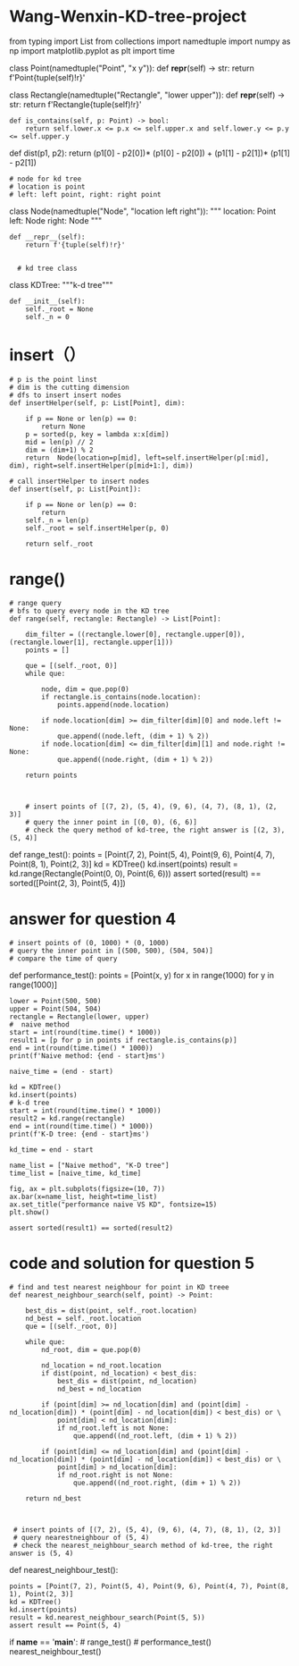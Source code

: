 # Wang-Wenxin-KD-tree-project
from typing import List
from collections import namedtuple
import numpy as np
import matplotlib.pyplot as plt
import time


class Point(namedtuple("Point", "x y")):
    def __repr__(self) -> str:
        return f'Point{tuple(self)!r}'


class Rectangle(namedtuple("Rectangle", "lower upper")):
    def __repr__(self) -> str:
        return f'Rectangle{tuple(self)!r}'

    def is_contains(self, p: Point) -> bool:
        return self.lower.x <= p.x <= self.upper.x and self.lower.y <= p.y <= self.upper.y

def dist(p1, p2):
    return (p1[0] - p2[0])* (p1[0] - p2[0]) + (p1[1] - p2[1])* (p1[1] - p2[1])

    # node for kd tree
    # location is point
    # left: left point, right: right point
class Node(namedtuple("Node", "location left right")):
    """
    location: Point
    left: Node
    right: Node
    """

    def __repr__(self):
        return f'{tuple(self)!r}'


      # kd tree class
class KDTree:
    """k-d tree"""

    def __init__(self):
        self._root = None
        self._n = 0

    
    
    
  
   # insert（）
    # p is the point linst
    # dim is the cutting dimension
    # dfs to insert insert nodes
    def insertHelper(self, p: List[Point], dim):

        if p == None or len(p) == 0:
            return None
        p = sorted(p, key = lambda x:x[dim])
        mid = len(p) // 2
        dim = (dim+1) % 2
        return  Node(location=p[mid], left=self.insertHelper(p[:mid], dim), right=self.insertHelper(p[mid+1:], dim))
    
    # call insertHelper to insert nodes
    def insert(self, p: List[Point]):
        
        if p == None or len(p) == 0:
            return
        self._n = len(p)
        self._root = self.insertHelper(p, 0)

        return self._root

    
    
    
    
   # range()
    # range query
    # bfs to query every node in the KD tree
    def range(self, rectangle: Rectangle) -> List[Point]:
        
        dim_filter = ((rectangle.lower[0], rectangle.upper[0]), (rectangle.lower[1], rectangle.upper[1]))
        points = []

        que = [(self._root, 0)]
        while que:

            node, dim = que.pop(0)
            if rectangle.is_contains(node.location):
                points.append(node.location)
            
            if node.location[dim] >= dim_filter[dim][0] and node.left != None:
                que.append((node.left, (dim + 1) % 2))
            if node.location[dim] <= dim_filter[dim][1] and node.right != None:
                que.append((node.right, (dim + 1) % 2))
        
        return points
    
    

        # insert points of [(7, 2), (5, 4), (9, 6), (4, 7), (8, 1), (2, 3)]
        # query the inner point in [(0, 0), (6, 6)]
        # check the query method of kd-tree, the right answer is [(2, 3), (5, 4)]
        
def range_test():
    points = [Point(7, 2), Point(5, 4), Point(9, 6), Point(4, 7), Point(8, 1), Point(2, 3)]
    kd = KDTree()
    kd.insert(points)
    result = kd.range(Rectangle(Point(0, 0), Point(6, 6)))
    assert sorted(result) == sorted([Point(2, 3), Point(5, 4)])
    
    
    
    
    

# answer for question 4
    # insert points of (0, 1000) * (0, 1000)
    # query the inner point in [(500, 500), (504, 504)]
    # compare the time of query
def performance_test():
    points = [Point(x, y) for x in range(1000) for y in range(1000)]

    lower = Point(500, 500)
    upper = Point(504, 504)
    rectangle = Rectangle(lower, upper)
    #  naive method
    start = int(round(time.time() * 1000))
    result1 = [p for p in points if rectangle.is_contains(p)]
    end = int(round(time.time() * 1000))
    print(f'Naive method: {end - start}ms')

    naive_time = (end - start)

    kd = KDTree()
    kd.insert(points)
    # k-d tree
    start = int(round(time.time() * 1000))
    result2 = kd.range(rectangle)
    end = int(round(time.time() * 1000))
    print(f'K-D tree: {end - start}ms')

    kd_time = end - start

    name_list = ["Naive method", "K-D tree"]
    time_list = [naive_time, kd_time]
    
    fig, ax = plt.subplots(figsize=(10, 7))
    ax.bar(x=name_list, height=time_list)
    ax.set_title("performance naive VS KD", fontsize=15)
    plt.show()

    assert sorted(result1) == sorted(result2)
    
    
    
    


# code and solution for question 5   
    # find and test nearest neighbour for point in KD treee
    def nearest_neighbour_search(self, point) -> Point:
    
        best_dis = dist(point, self._root.location)
        nd_best = self._root.location
        que = [(self._root, 0)]

        while que:
            nd_root, dim = que.pop(0)

            nd_location = nd_root.location
            if dist(point, nd_location) < best_dis:
                best_dis = dist(point, nd_location)
                nd_best = nd_location

            if (point[dim] >= nd_location[dim] and (point[dim] - nd_location[dim]) * (point[dim] - nd_location[dim]) < best_dis) or \
                point[dim] < nd_location[dim]:
                if nd_root.left is not None:
                    que.append((nd_root.left, (dim + 1) % 2))

            if (point[dim] <= nd_location[dim] and (point[dim] - nd_location[dim]) * (point[dim] - nd_location[dim]) < best_dis) or \
                point[dim] > nd_location[dim]:
                if nd_root.right is not None:
                    que.append((nd_root.right, (dim + 1) % 2))

        return nd_best



     # insert points of [(7, 2), (5, 4), (9, 6), (4, 7), (8, 1), (2, 3)]
     # query nearestneighbour of (5, 4)
     # check the nearest_neighbour_search method of kd-tree, the right answer is (5, 4)
def nearest_neighbour_test():

    points = [Point(7, 2), Point(5, 4), Point(9, 6), Point(4, 7), Point(8, 1), Point(2, 3)]
    kd = KDTree()
    kd.insert(points)
    result = kd.nearest_neighbour_search(Point(5, 5))
    assert result == Point(5, 4)


if __name__ == '__main__':
      # range_test()
      # performance_test()
    nearest_neighbour_test()


